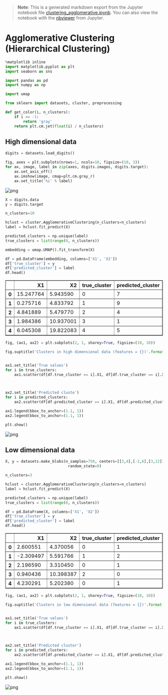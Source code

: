 >**Note**: This is a generated markdown export from the Jupyter notebook file [clustering_agglomerative.ipynb](clustering_agglomerative.ipynb).
>You can also view the notebook with the [nbviewer](https://nbviewer.jupyter.org/github/rueedlinger/machine-learning-snippets/blob/master/notebooks/unsupervised/clustering/agglomerative/clustering_agglomerative.ipynb) from Jupyter. 

# Agglomerative Clustering (Hierarchical Clustering) 


```python
%matplotlib inline
import matplotlib.pyplot as plt
import seaborn as sns

import pandas as pd
import numpy as np

import umap

from sklearn import datasets, cluster, preprocessing
```


```python
def get_color(i, n_clusters):
    if i == -1:
        return 'gray'
    return plt.cm.jet(float(i) / n_clusters)
```

## High dimensional data 


```python
digits = datasets.load_digits()

fig, axes = plt.subplots(nrows=1, ncols=10, figsize=(10, 3))
for ax, image, label in zip(axes, digits.images, digits.target):
    ax.set_axis_off()
    ax.imshow(image, cmap=plt.cm.gray_r)
    ax.set_title('%i' % label)
```


    
![png](clustering_agglomerative_files/clustering_agglomerative_4_0.png)
    



```python
X = digits.data
y = digits.target

n_clusters=10

hclust = cluster.AgglomerativeClustering(n_clusters=n_clusters)
label = hclust.fit_predict(X)

predicted_clusters = np.unique(label)
true_clusters = list(range(0, n_clusters))
```


```python
embedding = umap.UMAP().fit_transform(X)
```


```python
df = pd.DataFrame(embedding, columns=['X1', 'X2'])
df['true_cluster'] = y
df['predicted_cluster'] = label
df.head()
```




<div>
<table border="1" class="dataframe">
  <thead>
    <tr style="text-align: right;">
      <th></th>
      <th>X1</th>
      <th>X2</th>
      <th>true_cluster</th>
      <th>predicted_cluster</th>
    </tr>
  </thead>
  <tbody>
    <tr>
      <th>0</th>
      <td>15.247764</td>
      <td>5.943590</td>
      <td>0</td>
      <td>7</td>
    </tr>
    <tr>
      <th>1</th>
      <td>0.275716</td>
      <td>4.833792</td>
      <td>1</td>
      <td>9</td>
    </tr>
    <tr>
      <th>2</th>
      <td>4.841889</td>
      <td>5.479770</td>
      <td>2</td>
      <td>4</td>
    </tr>
    <tr>
      <th>3</th>
      <td>1.984386</td>
      <td>10.937001</td>
      <td>3</td>
      <td>1</td>
    </tr>
    <tr>
      <th>4</th>
      <td>6.045308</td>
      <td>19.822083</td>
      <td>4</td>
      <td>5</td>
    </tr>
  </tbody>
</table>
</div>




```python
fig, (ax1, ax2) = plt.subplots(2, 1, sharey=True, figsize=(10, 10))

fig.suptitle('Clusters in high dimensional data (features = {})'.format(np.shape(X)[1]), fontsize=14, fontweight='bold')


ax1.set_title('True values')
for i in true_clusters:
    ax1.scatter(df[df.true_cluster == i].X1, df[df.true_cluster == i].X2, label=i, color=get_color(i, len(true_clusters)))
    


ax2.set_title('Predicted cluste')
for i in predicted_clusters:
    ax2.scatter(df[df.predicted_cluster == i].X1, df[df.predicted_cluster == i].X2, label=i, color=get_color(i, len(predicted_clusters)))

ax1.legend(bbox_to_anchor=(1.1, 1))
ax2.legend(bbox_to_anchor=(1.1, 1))

plt.show()
```


    
![png](clustering_agglomerative_files/clustering_agglomerative_8_0.png)
    


## Low dimensional data 


```python
X, y = datasets.make_blobs(n_samples=750, centers=[[3,4],[-2,6],[3,12]], cluster_std=[1, 0.8, 1.5],
                            random_state=0)
```


```python
n_clusters=3

hclust = cluster.AgglomerativeClustering(n_clusters=n_clusters)
label = hclust.fit_predict(X)

predicted_clusters = np.unique(label)
true_clusters = list(range(0, n_clusters))
```


```python
df = pd.DataFrame(X, columns=['X1', 'X2'])
df['true_cluster'] = y
df['predicted_cluster'] = label
df.head()
```




<div>
<table border="1" class="dataframe">
  <thead>
    <tr style="text-align: right;">
      <th></th>
      <th>X1</th>
      <th>X2</th>
      <th>true_cluster</th>
      <th>predicted_cluster</th>
    </tr>
  </thead>
  <tbody>
    <tr>
      <th>0</th>
      <td>2.600551</td>
      <td>4.370056</td>
      <td>0</td>
      <td>1</td>
    </tr>
    <tr>
      <th>1</th>
      <td>-2.309497</td>
      <td>5.591766</td>
      <td>1</td>
      <td>2</td>
    </tr>
    <tr>
      <th>2</th>
      <td>2.196590</td>
      <td>3.310450</td>
      <td>0</td>
      <td>1</td>
    </tr>
    <tr>
      <th>3</th>
      <td>0.940436</td>
      <td>10.398387</td>
      <td>2</td>
      <td>0</td>
    </tr>
    <tr>
      <th>4</th>
      <td>4.230291</td>
      <td>5.202380</td>
      <td>0</td>
      <td>1</td>
    </tr>
  </tbody>
</table>
</div>




```python
fig, (ax1, ax2) = plt.subplots(2, 1, sharey=True, figsize=(10, 10))

fig.suptitle('Clusters in low dimensional data (features = {})'.format(np.shape(X)[1]), fontsize=14, fontweight='bold')


ax1.set_title('True values')
for i in true_clusters:
    ax1.scatter(df[df.true_cluster == i].X1, df[df.true_cluster == i].X2, label=i, color=get_color(i, len(true_clusters)))
    


ax2.set_title('Predicted cluster')
for i in predicted_clusters:
    ax2.scatter(df[df.predicted_cluster == i].X1, df[df.predicted_cluster == i].X2, label=i, color=get_color(i, len(predicted_clusters)))

ax1.legend(bbox_to_anchor=(1.1, 1))
ax2.legend(bbox_to_anchor=(1.1, 1))

plt.show()
```


    
![png](clustering_agglomerative_files/clustering_agglomerative_13_0.png)
    
